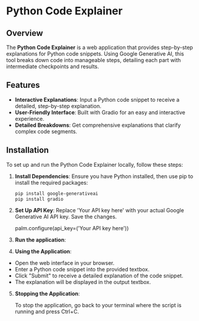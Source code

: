 # Python Code Explainer

## Overview

The **Python Code Explainer** is a web application that provides step-by-step explanations for Python code snippets. Using Google Generative AI, this tool breaks down code into manageable steps, detailing each part with intermediate checkpoints and results.

## Features

- **Interactive Explanations**: Input a Python code snippet to receive a detailed, step-by-step explanation.
- **User-Friendly Interface**: Built with Gradio for an easy and interactive experience.
- **Detailed Breakdowns**: Get comprehensive explanations that clarify complex code segments.

## Installation

To set up and run the Python Code Explainer locally, follow these steps:

1. **Install Dependencies**:
    Ensure you have Python installed, then use pip to install the required packages:
   ```bash
   pip install google-generativeai
   pip install gradio
   ```
2. **Set Up API Key**:
   Replace 'Your API key here' with your actual Google Generative AI API key. Save the changes.
   
   palm.configure(api_key=('Your API key here'))

3. **Run the application**:

4. **Using the Application**:
   
  - Open the web interface in your browser.
  - Enter a Python code snippet into the provided textbox.
  - Click "Submit" to receive a detailed explanation of the code snippet.
  - The explanation will be displayed in the output textbox.

5. **Stopping the Application**:
   
   To stop the application, go back to your terminal where the script is running and press Ctrl+C.
   
